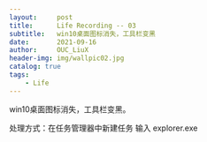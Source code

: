 ```yaml
---
layout:     post
title:      Life Recording -- 03 
subtitle:   win10桌面图标消失，工具栏变黑     
date:       2021-09-16
author:     OUC_LiuX
header-img: img/wallpic02.jpg
catalog: true
tags:
    - Life
---
```


win10桌面图标消失，工具栏变黑。

处理方式：在任务管理器中新建任务 输入 explorer.exe